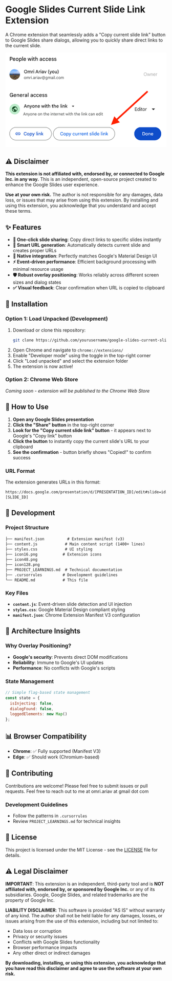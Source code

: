 # Google Slides Current Slide Link Extension

A Chrome extension that seamlessly adds a "Copy current slide link" button to Google Slides share dialogs, allowing you to quickly share direct links to the current slide.

![Extension in action](screenshot.png)

## ⚠️ Disclaimer

**This extension is not affiliated with, endorsed by, or connected to Google Inc. in any way.** This is an independent, open-source project created to enhance the Google Slides user experience.

**Use at your own risk.** The author is not responsible for any damages, data loss, or issues that may arise from using this extension. By installing and using this extension, you acknowledge that you understand and accept these terms.

## ✨ Features

- **🎯 One-click slide sharing**: Copy direct links to specific slides instantly
- **🔗 Smart URL generation**: Automatically detects current slide and creates proper URLs
- **📱 Native integration**: Perfectly matches Google's Material Design UI
- **⚡ Event-driven performance**: Efficient background processing with minimal resource usage
- **🛡️ Robust overlay positioning**: Works reliably across different screen sizes and dialog states
- **✅ Visual feedback**: Clear confirmation when URL is copied to clipboard

## 🚀 Installation

### Option 1: Load Unpacked (Development)
1. Download or clone this repository:
   ```bash
   git clone https://github.com/yourusername/google-slides-current-slide-link.git
   ```
2. Open Chrome and navigate to `chrome://extensions/`
3. Enable "Developer mode" using the toggle in the top-right corner
4. Click "Load unpacked" and select the extension folder
5. The extension is now active!

### Option 2: Chrome Web Store
*Coming soon - extension will be published to the Chrome Web Store*

## 📖 How to Use

1. **Open any Google Slides presentation**
2. **Click the "Share" button** in the top-right corner
3. **Look for the "Copy current slide link" button** - it appears next to Google's "Copy link" button
4. **Click the button** to instantly copy the current slide's URL to your clipboard
5. **See the confirmation** - button briefly shows "Copied!" to confirm success

### URL Format
The extension generates URLs in this format:
```
https://docs.google.com/presentation/d/[PRESENTATION_ID]/edit#slide=id.[SLIDE_ID]
```

## 🔧 Development

### Project Structure
```
├── manifest.json          # Extension manifest (v3)
├── content.js            # Main content script (1400+ lines)
├── styles.css            # UI styling
├── icon16.png           # Extension icons
├── icon48.png
├── icon128.png
├── PROJECT_LEARNINGS.md  # Technical documentation
├── .cursorrules         # Development guidelines
└── README.md            # This file
```

### Key Files
- **`content.js`**: Event-driven slide detection and UI injection
- **`styles.css`**: Google Material Design compliant styling
- **`manifest.json`**: Chrome Extension Manifest V3 configuration

## 🧠 Architecture Insights
### Why Overlay Positioning?
- **Google's security**: Prevents direct DOM modifications
- **Reliability**: Immune to Google's UI updates
- **Performance**: No conflicts with Google's scripts

### State Management
```javascript
// Simple flag-based state management
const state = {
  isInjecting: false,
  dialogFound: false,
  loggedElements: new Map()
};
```

## 📊 Browser Compatibility

- **Chrome**: ✅ Fully supported (Manifest V3)
- **Edge**: ✅ Should work (Chromium-based)

## 🤝 Contributing
Contributions are welcome! Please feel free to submit issues or pull requests.
Feel free to reach out to me at omri.ariav at gmail dot com

### Development Guidelines
- Follow the patterns in `.cursorrules`
- Review `PROJECT_LEARNINGS.md` for technical insights

## 📄 License

This project is licensed under the MIT License - see the [LICENSE](LICENSE) file for details.

## ⚠️ Legal Disclaimer

**IMPORTANT**: This extension is an independent, third-party tool and is **NOT affiliated with, endorsed by, or sponsored by Google Inc.** or any of its subsidiaries. Google, Google Slides, and related trademarks are the property of Google Inc.

**LIABILITY DISCLAIMER**: This software is provided "AS IS" without warranty of any kind. The author shall not be held liable for any damages, losses, or issues arising from the use of this extension, including but not limited to:
- Data loss or corruption
- Privacy or security issues  
- Conflicts with Google Slides functionality
- Browser performance impacts
- Any other direct or indirect damages

**By downloading, installing, or using this extension, you acknowledge that you have read this disclaimer and agree to use the software at your own risk.**
